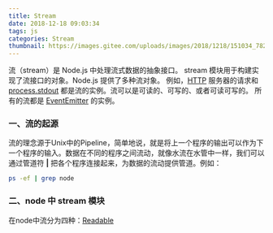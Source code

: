 ```yaml
---
title: Stream
date: 2018-12-18 09:03:34
tags: js
categories: Stream
thumbnail: https://images.gitee.com/uploads/images/2018/1218/151034_782a7123_2334971.jpeg
---
```

流（stream）是 Node.js 中处理流式数据的抽象接口。 stream 模块用于构建实现了流接口的对象。Node.js 提供了多种流对象。 例如，[HTTP](http://nodejs.cn/api/http.html#http_class_http_incomingmessage) 服务器的请求和 [process.stdout](http://nodejs.cn/api/process.html#process_process_stdout) 都是流的实例。流可以是可读的、可写的、或者可读可写的。 所有的流都是 [EventEmitter](http://nodejs.cn/api/events.html#events_class_eventemitter) 的实例。

### 一、流的起源
流的理念源于Unix中的Pipeline，简单地说，就是将上一个程序的输出可以作为下一个程序的输入。数据在不同的程序之间流动，就像水流在水管中一样，我们可以通过管道符 __|__ 把各个程序连接起来，为数据的流动提供管道。例如：
```bash
ps -ef | grep node
```

### 二、node 中 stream 模块

在node中流分为四种：[Readable]()

